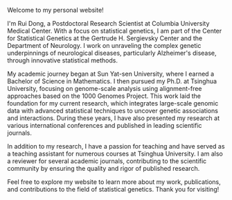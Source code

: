 Welcome to my personal website!

I'm Rui Dong, a Postdoctoral Research Scientist at Columbia University Medical Center. With a focus on statistical genetics, I am part of the Center for Statistical Genetics at the Gertrude H. Sergievsky Center and the Department of Neurology. I work on unraveling the complex genetic underpinnings of neurological diseases, particularly Alzheimer's disease, through innovative statistical methods.

My academic journey began at Sun Yat-sen University, where I earned a Bachelor of Science in Mathematics. I then pursued my Ph.D. at Tsinghua University, focusing on genome-scale analysis using alignment-free approaches based on the 1000 Genomes Project. This work laid the foundation for my current research, which integrates large-scale genomic data with advanced statistical techniques to uncover genetic associations and interactions. During these years, I have also presented my research at various international conferences and published in leading scientific journals.

In addition to my research, I have a passion for teaching and have served as a teaching assistant for numerous courses at Tsinghua University. I am also a reviewer for several academic journals, contributing to the scientific community by ensuring the quality and rigor of published research.

Feel free to explore my website to learn more about my work, publications, and contributions to the field of statistical genetics. Thank you for visiting!
